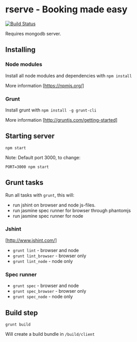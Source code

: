 # rserve - Booking made easy

[![Build Status](https://drone.io/github.com/rserve/rserve/status.png)](https://drone.io/github.com/rserve/rserve/latest)

Requires mongodb server.

## Installing

### Node modules

Install all node modules and dependencies with ``npm install``

More information [https://npmjs.org/]

### Grunt

Install grunt with ``npm install -g grunt-cli``

More information [http://gruntjs.com/getting-started]

## Starting server

``npm start``

Note: Default port 3000, to change:

``PORT=3000 npm start``

## Grunt tasks

Run all tasks with ``grunt``, this will:

 * run jshint on browser and node js-files.
 * run jasmine spec runner for browser through phantomjs
 * run jasmine spec runner for node

### Jshint

[http://www.jshint.com/]

* ``grunt lint`` - browser and node
* ``grunt lint_browser`` - browser only
* ``grunt lint_node`` - node only

### Spec runner

* ``grunt spec`` - browser and node
* ``grunt spec_browser`` - browser only
* ``grunt spec_node`` - node only

## Build step

``grunt build``

Will create a build bundle in ``/build/client``
